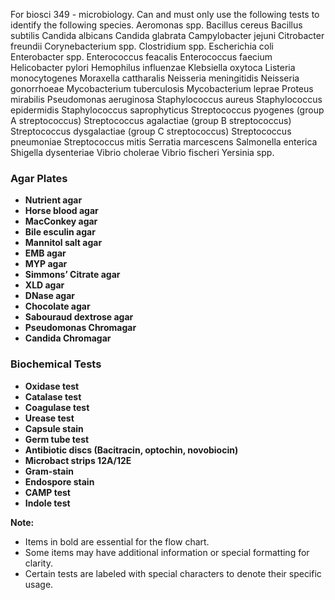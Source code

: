 For biosci 349 - microbiology. Can and must only use the following tests to identify the following species.
Aeromonas spp.
Bacillus cereus
Bacillus subtilis
Candida albicans
Candida glabrata
Campylobacter jejuni
Citrobacter freundii
Corynebacterium spp.
Clostridium spp.
Escherichia coli
Enterobacter spp.
Enterococcus feacalis
Enterococcus faecium
Helicobacter pylori
Hemophilus influenzae
Klebsiella oxytoca
Listeria monocytogenes
Moraxella cattharalis
Neisseria meningitidis
Neisseria gonorrhoeae
Mycobacterium tuberculosis
Mycobacterium leprae
Proteus mirabilis
Pseudomonas aeruginosa
Staphylococcus aureus
Staphylococcus epidermidis
Staphylococcus saprophyticus
Streptococcus pyogenes (group A
streptococcus)
Streptococcus agalactiae (group B
streptococcus)
Streptococcus dysgalactiae (group C
streptococcus)
Streptococcus pneumoniae
Streptococcus mitis
Serratia marcescens
Salmonella enterica
Shigella dysenteriae
Vibrio cholerae
Vibrio fischeri
Yersinia spp.


### Agar Plates
- **Nutrient agar**
- **Horse blood agar**
- **MacConkey agar**
- **Bile esculin agar**
- **Mannitol salt agar**
- **EMB agar**
- **MYP agar**
- **Simmons’ Citrate agar**
- **XLD agar**
- **DNase agar**
- **Chocolate agar**
- **Sabouraud dextrose agar**
- **Pseudomonas Chromagar**
- **Candida Chromagar**

### Biochemical Tests
- **Oxidase test**
- **Catalase test**
- **Coagulase test**
- **Urease test**
- **Capsule stain**
- **Germ tube test**
- **Antibiotic discs (Bacitracin, optochin, novobiocin)**
- **Microbact strips 12A/12E**
- **Gram-stain**
- **Endospore stain**
- **CAMP test**
- **Indole test**

**Note:**
- Items in bold are essential for the flow chart.
- Some items may have additional information or special formatting for clarity.
- Certain tests are labeled with special characters to denote their specific usage.
